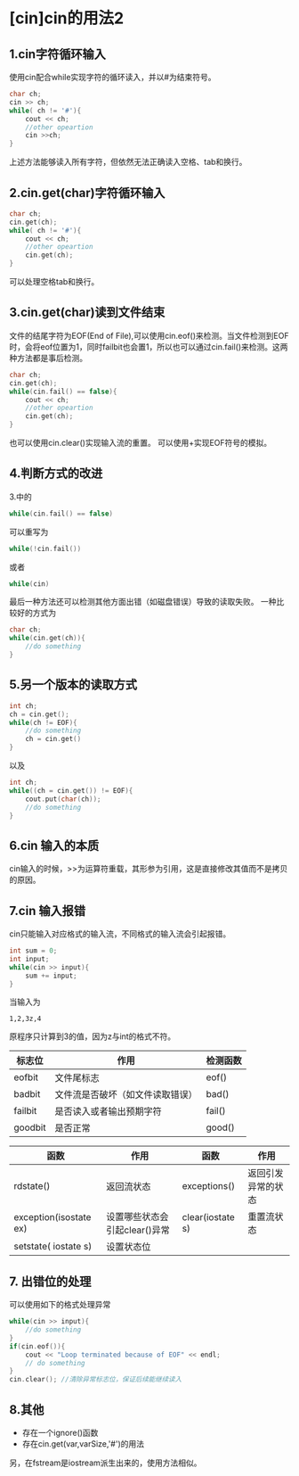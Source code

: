# [cin]cin的用法2
## 1.cin字符循环输入
使用cin配合while实现字符的循环读入，并以#为结束符号。
```C++
char ch;
cin >> ch;
while( ch != '#'){
    cout << ch;
    //other opeartion
    cin >>ch;
}
```
上述方法能够读入所有字符，但依然无法正确读入空格、tab和换行。
## 2.cin.get(char)字符循环输入
```C++
char ch;
cin.get(ch);
while( ch != '#'){
    cout << ch;
    //other opeartion
    cin.get(ch);
}
```
可以处理空格tab和换行。
## 3.cin.get(char)读到文件结束
文件的结尾字符为EOF(End of File),可以使用cin.eof()来检测。当文件检测到EOF时，会将eof位置为1，同时failbit也会置1，所以也可以通过cin.fail()来检测。这两种方法都是事后检测。
```C++
char ch;
cin.get(ch);
while(cin.fail() == false){
    cout << ch;
    //other opeartion
    cin.get(ch);
}
```
也可以使用cin.clear()实现输入流的重置。
可以使用<CTRL>+<Z><ENTER>实现EOF符号的模拟。
## 4.判断方式的改进
3.中的 
```C++
while(cin.fail() == false)
```
可以重写为
```C++
while(!cin.fail())
```
或者
```C++
while(cin)
```
最后一种方法还可以检测其他方面出错（如磁盘错误）导致的读取失败。
一种比较好的方式为
```C++
char ch;
while(cin.get(ch)){
    //do something 
}
```
## 5.另一个版本的读取方式
```C++
int ch;
ch = cin.get();
while(ch != EOF){
    //do something
    ch = cin.get()
}
```
以及
```C++
int ch;
while((ch = cin.get()) != EOF){
    cout.put(char(ch));
    //do something
}
```
## 6.cin 输入的本质
cin输入的时候，>>为运算符重载，其形参为引用，这是直接修改其值而不是拷贝的原因。
## 7.cin 输入报错
cin只能输入对应格式的输入流，不同格式的输入流会引起报错。
```C++
int sum = 0;
int input;
while(cin >> input){
    sum += input;
}
```
当输入为
```
1,2,3z,4
```
原程序只计算到3的值，因为z与int的格式不符。

标志位 | 作用 | 检测函数
---- | ---- | ----
eofbit | 文件尾标志 | eof()
badbit | 文件流是否破坏（如文件读取错误） | bad()
failbit | 是否读入或者输出预期字符 | fail()
goodbit | 是否正常 | good()

函数 | 作用 |函数 | 作用
---- | ---- | ---- | ----
rdstate() | 返回流状态 | exceptions() | 返回引发异常的状态
exception(isostate ex) | 设置哪些状态会引起clear()异常 | clear(iostate s) | 重置流状态
setstate( iostate s) | 设置状态位
## 7. 出错位的处理
可以使用如下的格式处理异常
```C++
while(cin >> input){
    //do something
}
if(cin.eof()){
    cout << "Loop terminated because of EOF" << endl;
    // do something
}
cin.clear(); //清除异常标志位，保证后续能继续读入
```
## 8.其他
* 存在一个ignore()函数
* 存在cin.get(var,varSize,'#')的用法

另，在fstream是iostream派生出来的，使用方法相似。
